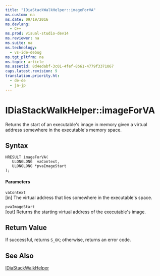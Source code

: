 ```yaml
---
title: "IDiaStackWalkHelper::imageForVA"
ms.custom: na
ms.date: 09/19/2016
ms.devlang: 
  - C++
ms.prod: visual-studio-dev14
ms.reviewer: na
ms.suite: na
ms.technology: 
  - vs-ide-debug
ms.tgt_pltfrm: na
ms.topic: article
ms.assetid: 8d4edabf-3c01-4fef-8b61-4779f3371067
caps.latest.revision: 9
translation.priority.ht: 
  - de-de
  - ja-jp
---
```

# IDiaStackWalkHelper::imageForVA
Returns the start of an executable's image in memory given a virtual address somewhere in the executable's memory space.  
  
## Syntax  
  
```cpp#  
HRESULT imageForVA(  
   ULONGLONG  vaContext,  
   ULONGLONG *pvaImageStart  
);  
```  
  
#### Parameters  
 `vaContext`  
 [in] The virtual address that lies somewhere in the executable's space.  
  
 `pvaImageStart`  
 [out] Returns the starting virtual address of the executable's image.  
  
## Return Value  
 If successful, returns `S_OK`; otherwise, returns an error code.  
  
## See Also  
 [IDiaStackWalkHelper](../vs140/IDiaStackWalkHelper.md)
